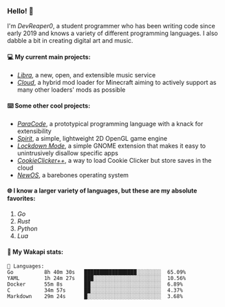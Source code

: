 ### Hello! 👋

I'm _DevReaper0_, a student programmer who has been writing code since early 2019 and knows a variety of different programming languages. I also dabble a bit in creating digital art and music.

#### 💻 My current main projects:

-   _[Libra](https://github.com/LibraMusic)_, a new, open, and extensible music service
-   _[Cloud](https://github.com/CloudLoaderMC/CloudLoader)_, a hybrid mod loader for Minecraft aiming to actively support as many other loaders' mods as possible

#### ⌨️ Some other cool projects:

-   _[ParaCode](https://github.com/ParaCodeLang/ParaCode)_, a prototypical programming language with a knack for extensibility
-   _[Spirit](https://gitlab.com/DevReaper0/SpiritEngine)_, a simple, lightweight 2D OpenGL game engine
-   _[Lockdown Mode](https://github.com/DevReaper0/GNOME-LockdownMode)_, a simple GNOME extension that makes it easy to unintrusively disallow specific apps
-   _[CookieClicker++](https://github.com/DevReaper0/CookieClickerPlusPlus)_, a way to load Cookie Clicker but store saves in the cloud
-   _[NewOS](https://github.com/DevReaper0/NewOS)_, a barebones operating system

#### 🌐 I know a larger variety of languages, but these are my absolute favorites:

1. _Go_
2. _Rust_
3. _Python_
4. _Lua_

#### 📡 My Wakapi stats:

```text
💾 Languages:
Go          8h 40m 30s   █████████████████░░░░░░░░  65.09%
YAML        1h 24m 27s   ███░░░░░░░░░░░░░░░░░░░░░░  10.56%
Docker      55m 8s       ██░░░░░░░░░░░░░░░░░░░░░░░  6.89%
C           34m 57s      ██░░░░░░░░░░░░░░░░░░░░░░░  4.37%
Markdown    29m 24s      █░░░░░░░░░░░░░░░░░░░░░░░░  3.68%
```
